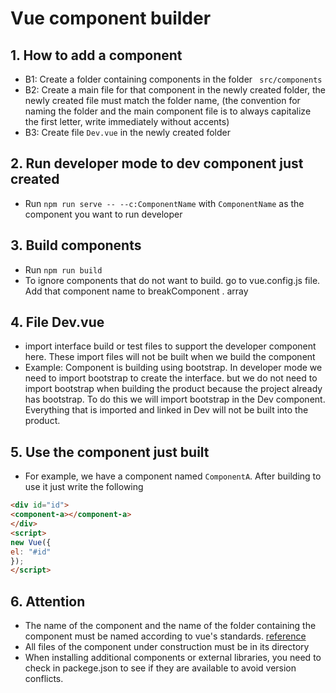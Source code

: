 # Vue component builder
## 1. How to add a component
- B1: Create a folder containing components in the folder `` src/components``
- B2: Create a main file for that component in the newly created folder, the newly created file must match the folder name, (the convention for naming the folder and the main component file is to always capitalize the first letter, write immediately without accents)
- B3: Create file ``Dev.vue`` in the newly created folder
## 2. Run developer mode to dev component just created
- Run ```npm run serve -- --c:ComponentName``` with ```ComponentName``` as the component you want to run developer
## 3. Build components
- Run ``npm run build``
- To ignore components that do not want to build. go to vue.config.js file. Add that component name to breakComponent . array
## 4. File Dev.vue
- import interface build or test files to support the developer component here. These import files will not be built when we build the component
- Example: Component is building using bootstrap. In developer mode we need to import bootstrap to create the interface. but we do not need to import bootstrap when building the product because the project already has bootstrap. To do this we will import bootstrap in the Dev component. Everything that is imported and linked in Dev will not be built into the product.
## 5. Use the component just built
- For example, we have a component named ``ComponentA``. After building to use it just write the following
```html
<div id="id">
<component-a></component-a>
</div>
<script>
new Vue({
el: "#id"
});
</script>
```
## 6. Attention
- The name of the component and the name of the folder containing the component must be named according to vue's standards. [reference](https://vuejs.org/v2/style-guide/)
- All files of the component under construction must be in its directory
- When installing additional components or external libraries, you need to check in packege.json to see if they are available to avoid version conflicts.
